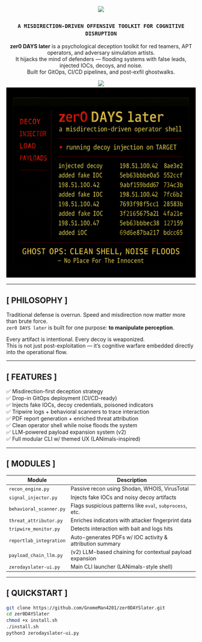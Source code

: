 <p align="center">
  <img src="assets/zerodayslater-banner.png" width="600">
</p>

<h3 align="center"><code>A MISDIRECTION-DRIVEN OFFENSIVE TOOLKIT FOR COGNITIVE DISRUPTION</code></h3>

<p align="center">
  <b>zer0 DAYS later</b> is a psychological deception toolkit for red teamers, APT operators, and adversary simulation artists.<br>
  It hijacks the mind of defenders — flooding systems with false leads, injected IOCs, decoys, and noise.<br>
  Built for GitOps, CI/CD pipelines, and post-exfil ghostwalks.
</p>

<p align="center">
  <img src="assets/zer0dayslater_promo.png" width="700"><br>
  <img src="assets/zer0dayslater_promo2.png" width="700">
</p>

---

## [ PHILOSOPHY ]

Traditional defense is overrun. Speed and misdirection now matter more than brute force.  
`zer0 DAYS later` is built for one purpose: **to manipulate perception**.

Every artifact is intentional. Every decoy is weaponized.  
This is not just post-exploitation — it’s cognitive warfare embedded directly into the operational flow.

---

## [ FEATURES ]

✅ Misdirection-first deception strategy  
✅ Drop-in GitOps deployment (CI/CD-ready)  
✅ Injects fake IOCs, decoy credentials, poisoned indicators  
✅ Tripwire logs + behavioral scanners to trace interaction  
✅ PDF report generation + enriched threat attribution  
✅ Clean operator shell while noise floods the system  
✅ LLM-powered payload expansion system (v2)  
✅ Full modular CLI w/ themed UX (LANimals-inspired)  

---

## [ MODULES ]

| Module                  | Description                                                  |
|-------------------------|--------------------------------------------------------------|
| `recon_engine.py`       | Passive recon using Shodan, WHOIS, VirusTotal               |
| `signal_injector.py`    | Injects fake IOCs and noisy decoy artifacts                  |
| `behavioral_scanner.py` | Flags suspicious patterns like `eval`, `subprocess`, etc.    |
| `threat_attributor.py`  | Enriches indicators with attacker fingerprint data           |
| `tripwire_monitor.py`   | Detects interaction with bait and logs hits                  |
| `reportlab_integration` | Auto-generates PDFs w/ IOC activity & attribution summary    |
| `payload_chain_llm.py`  | (v2) LLM-based chaining for contextual payload expansion     |
| `zerodayslater-ui.py`   | Main CLI launcher (LANimals-style shell)                     |

---

## [ QUICKSTART ]

```bash
git clone https://github.com/GnomeMan4201/zer0DAYSlater.git
cd zer0DAYSlater
chmod +x install.sh
./install.sh
python3 zerodayslater-ui.py
